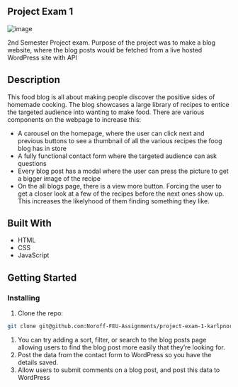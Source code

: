 ## Project Exam 1

![image](https://i.postimg.cc/Gtm6NT7F/food-blog.jpg)

2nd Semester Project exam. Purpose of the project was to make a blog website, where the blog posts would be fetched from a live hosted WordPress site with API

## Description

This food blog is all about making people discover the positive sides of homemade cooking. The blog showcases a large library of recipes to entice the targeted audience into wanting to make food. There are various components on the webpage to increase this:

- A carousel on the homepage, where the user can click next and previous buttons to see a thumbnail of all the various recipes the foog blog has in store
- A fully functional contact form where the targeted audience can ask questions
- Every blog post has a modal where the user can press the picture to get a bigger image of the recipe
- On the all blogs page, there is a view more button. Forcing the user to get a closer look at a few of the recipes before the next ones show up. This increases the likelyhood of them finding something they like.

## Built With

- HTML
- CSS
- JavaScript

## Getting Started

### Installing

1. Clone the repo:

```bash
git clone git@github.com:Noroff-FEU-Assignments/project-exam-1-karlpnord.git
```


1.	You can try adding a sort, filter, or search to the blog posts page allowing users to find the blog post more easily that they’re looking for. 
2.	Post the data from the contact form to WordPress so you have the details saved.
3.	Allow users to submit comments on a blog post, and post this data to WordPress

